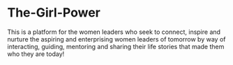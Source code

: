 # The-Girl-Power
This is a platform for the women leaders who seek to connect, inspire and nurture the aspiring and enterprising women leaders of tomorrow by way of interacting, guiding, mentoring and sharing their life stories that made them who they are today! 

